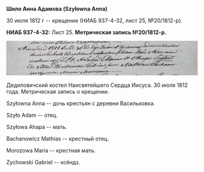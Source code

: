 **Шило Анна Адамова (Szyłowna Anna)**

30 июля 1812 г -- крещение (НИАБ 937-4-32, лист 25, №20/1812-р).

**НИАБ 937-4-32:** Лист 25. **Метрическая запись №20/1812-р.**

![](./media/9d086096de3f5f1e1cd750c7e1e8c7bf7bd0111d.png)

Дедиловичский костел Наисвятейшего Сердца Иисуса. 30 июля 1812 года.
Метрическая запись о крещении.

Szyłowna Anna -- дочь крестьян с деревни Васильковка.

Szyło Adam -- отец.

Szyłowa Ahapa -- мать.

Bachanowicz Mathias -- крестный отец.

Morozowa Maria -- крестная мать.

Zychowski Gabriel -- ксёндз.
